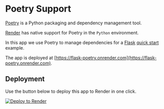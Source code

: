 # Poetry Support

[Poetry](https://python-poetry.org) is a Python packaging and dependency management tool.

[Render](https://render.com) has native support for Poetry in the `Python` environment.

In this app we use Poetry to manage dependencies for a [Flask](http://flask.pocoo.org/) [quick start](http://flask.pocoo.org/docs/1.0/quickstart/#a-minimal-application) example.

The app is deployed at [https://flask-poetry.onrender.com](https://flask-poetry.onrender.com).

## Deployment 

Use the button below to deploy this app to Render in one click.

[![Deploy to Render](https://render.com/images/deploy-to-render-button.svg)](https://render.com/deploy)




